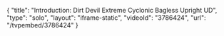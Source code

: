 {
    "title": "Introduction: Dirt Devil Extreme Cyclonic Bagless Upright UD",
    "type": "solo",
    "layout": "iframe-static",
    "videoId": "3786424",
    "url": "\/tvpembed\/3786424"
}